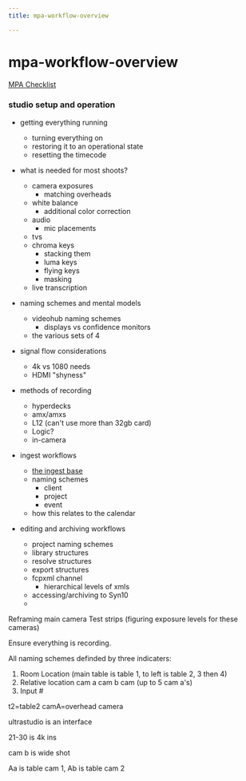 ```yaml
---
title: mpa-workflow-overview

---
```


# mpa-workflow-overview

[MPA Checklist](https://hackmd.io/-gR7VLxdRTa-VQ9mQlBOVg)

### studio setup and operation
* getting everything running
    * turning everything on
    * restoring it to an operational state
    * resetting the timecode
* what is needed for most shoots?
    * camera exposures
        * matching overheads
    * white balance
        * additional color correction
    * audio 
        * mic placements
    * tvs
    * chroma keys
        * stacking them
        * luma keys
        * flying keys
        * masking
    * live transcription
* naming schemes and mental models
    * videohub naming schemes
        * displays vs confidence monitors
    * the various sets of 4
* signal flow considerations
    * 4k vs 1080 needs
    * HDMI "shyness"
* methods of recording
    * hyperdecks
    * amx/amxs
    * L12 (can't use more than 32gb card)
    * Logic? 
    * in-camera

* ingest workflows
    * [the ingest base](https://airtable.com/apps1jAEBZtVOe5f6/tblVSkVw3KcFULYsd/viwuOHmFrY5de3fta?blocks=hide)
    * naming schemes
        * client
        * project
        * event
    * how this relates to the calendar
* editing and archiving workflows
    * project naming schemes
    * library structures 
    * resolve structures
    * export structures
    * fcpxml channel
        * hierarchical levels of xmls
    * accessing/archiving to Syn10
    * 


Reframing main camera
Test strips (figuring exposure levels for these cameras)



Ensure everything is recording.

All naming schemes definded by three indicaters:
1. Room Location (main table is table 1, to left is table 2, 3 then 4)
2. Relative location cam a cam b cam (up to 5 cam a's)
3. Input #

t2=table2
camA=overhead camera

ultrastudio is an interface

21-30 is 4k ins

cam b is wide shot

Aa is table cam 1, Ab is table cam 2




